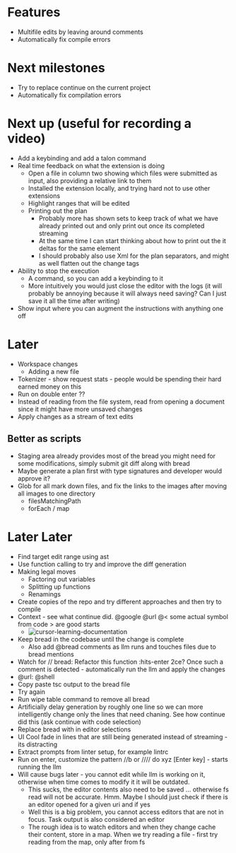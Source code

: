 # Features
- Multifile edits by leaving around comments
- Automatically fix compile errors

# Next milestones
- Try to replace continue on the current project
- Automatically fix compilation errors

# Next up (useful for recording a video)
- Add a keybinding and add a talon command
- Real time feedback on what the extension is doing
  - Open a file in column two showing which files were submitted as input, also providing a relative link to them
  - Installed the extension locally, and trying hard not to use other extensions
  - Highlight ranges that will be edited
  - Printing out the plan 
    - Probably more has shown sets to keep track of what we have already printed out and only print out once its completed streaming 
    - At the same time I can start thinking about how to print out the it deltas for the same element
    - I should probably also use Xml for the plan separators, and might as well flatten out the change tags
- Ability to stop the execution
  - A command, so you can add a keybinding to it
  - More intuitively you would just close the editor with the logs (it will probably be annoying because it will always need saving? Can I just save it all the time after writing)
- Show input where you can augment the instructions with anything one off

# Later
- Workspace changes
  - Adding a new file
- Tokenizer - show request stats - people would be spending their hard earned money on this
- Run on double enter ??
- Instead of reading from the file system, read from opening a document since it might have more unsaved changes
- Apply changes as a stream of text edits

## Better as scripts
- Staging area already provides most of the bread you might need for some modifications, simply submit git diff along with bread
- Maybe generate a plan first with type signatures and developer would approve it?
- Glob for all mark down files, and fix the links to the images after moving all images to one directory
  - filesMatchingPath
  - forEach / map

# Later Later
- Find target edit range using ast
- Use function calling to try and improve the diff generation
- Making legal moves
  - Factoring out variables
  - Splitting up functions
  - Renamings
- Create copies of the repo and try different approaches and then try to compile
- Context - see what continue did. @google @url @< some actual symbol from code > are good starts
  - ![cursor-learning-documentation](cursor-learning-documentationpng)
- Keep bread in the codebase until the change is complete
  - Also add @bread comments as llm runs and touches files due to bread mentions
- Watch for // bread: Refactor this function :hits-enter 2ce? Once such a comment is detected - automatically run the llm and apply the changes
- @url: @shell
- Copy paste tsc output to the bread file
- Try again
- Run wipe table command to remove all bread
- Artificially delay generation by roughly one line so we can more intelligently change only the lines that need chaning. See how continue did this (ask continue with code selection)
- Replace bread with in editor selections
- UI Cool fade in lines that are still being generated instead of streaming - its distracting
- Extract prompts from linter setup, for example lintrc
- Run on enter, customize the pattern //b or //// do xyz [Enter key] - starts running the llm
- Will cause bugs later - you cannot edit while llm is working on it, otherwise when time comes to modify it it will be outdated. 
  - This sucks, the editor contents also need to be saved ... otherwise fs read will not be accurate. Hmm. Maybe I should just check if there is an editor opened for a given uri and if yes
  - Well this is a big problem, you cannot access editors that are not in focus. Task output is also considered an editor
  - The rough idea is to watch editors and when they change cache their content, store in a map. When we try reading a file - first try reading from the map, only after from fs